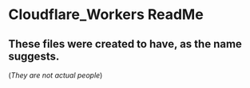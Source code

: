 # Cloudflare_Workers ReadMe

## These files were created to have, as the name suggests.

(*They are not actual people*) 